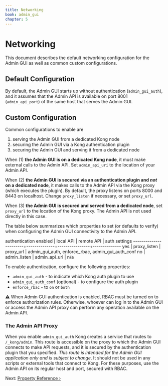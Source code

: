 ```yaml
---
title: Networking
book: admin_gui
chapter: 5
---
```


# Networking

This document describes the default networking configuration for the Admin GUI as well as common custom configurations. 


## Default Configuration

By default, the Admin GUI starts up without authentication (`admin_gui_auth`), 
and it assumes that the Admin API is available on port 8001 (`admin_api_port`) 
of the same host that serves the Admin GUI.


## Custom Configuration

Common configurations to enable are

1. serving the Admin GUI from a dedicated Kong node 
1. securing the Admin GUI via a Kong authentication plugin
1. securing the Admin GUI and serving it from a dedicated node

When (1) **the Admin GUI is on a dedicated Kong node**, it must make external 
calls to the Admin API. Set `admin_api_uri` to the location of your Admin API.

When (2) **the Admin GUI is secured via an authentication plugin and _not_ on 
a dedicated node**, it makes calls to the Admin API via the Kong proxy (which 
executes the plugin). By default, the proxy listens on ports 8000 and 8443 on 
localhost. Change `proxy_listen` if necessary, or set `proxy_url`.

When (3) **the Admin GUI is secured and served from a dedicated node**, set 
`proxy_url` to the location of the Kong proxy. The Admin API is not used 
directly in this case.

The table below summarizes which properties to set (or defaults to verify) 
when configuring the Admin GUI connectivity to the Admin API.

authentication enabled | local API    | remote API     | auth settings
-----------------------+--------------+----------------+--------------
yes                    | proxy_listen | proxy_url      | admin_gui_auth, enforce_rbac, admin_gui_auth_conf
no                     | admin_listen | admin_api_uri  | n/a

To enable authentication, configure the following properties:

- `admin_gui_auth` - to indicate which Kong auth plugin to use
- `admin_gui_auth_conf` (optional) - to configure the auth plugin
- `enforce_rbac` - to `on` or `both`

⚠️ When Admin GUI authentication is enabled, RBAC must be turned on to enforce 
authorization rules. Otherwise, whoever can log in to the Admin GUI or
access the Admin API proxy can perform any operation available on the Admin 
API.

### The Admin API Proxy

When you enable `admin_gui_auth` Kong creates a service that routes to 
`/_kong/admin`. This route is accessible on the proxy to which the Admin 
GUI connects to make API requests, and it is secured by the authentication 
plugin that you specified. *This route is intended for the Admin GUI 
application only and is subject to change*. It should not be used in any 
scripts or external tools that connect to Kong. For these purposes, use 
the Admin API on its regular host and port, secured with RBAC.

Next: [Property Reference &rsaquo;]({{page.book.next}})
